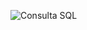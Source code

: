 ![Consulta SQL](https://github.com/carromarco/Data-And-Science/assets/117318209/3a082cbe-f7d8-440d-8a30-179e98eab01f)
